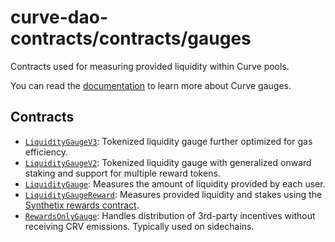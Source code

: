# curve-dao-contracts/contracts/gauges

Contracts used for measuring provided liquidity within Curve pools.

You can read the [documentation](https://curve.readthedocs.io/dao-gauges.html) to learn more about Curve gauges.

## Contracts

* [`LiquidityGaugeV3`](LiquidityGaugeV3.vy): Tokenized liquidity gauge further optimized for gas efficiency.
* [`LiquidityGaugeV2`](LiquidityGaugeV2.vy): Tokenized liquidity gauge with generalized onward staking and support for multiple reward tokens.
* [`LiquidityGauge`](LiquidityGauge.vy): Measures the amount of liquidity provided by each user.
* [`LiquidityGaugeReward`](LiquidityGaugeReward.vy): Measures provided liquidity and stakes using the [Synthetix rewards contract](https://github.com/curvefi/unipool-fork).
* [`RewardsOnlyGauge`](RewardsOnlyGauge.vy): Handles distribution of 3rd-party incentives without receiving CRV emissions. Typically used on sidechains.
